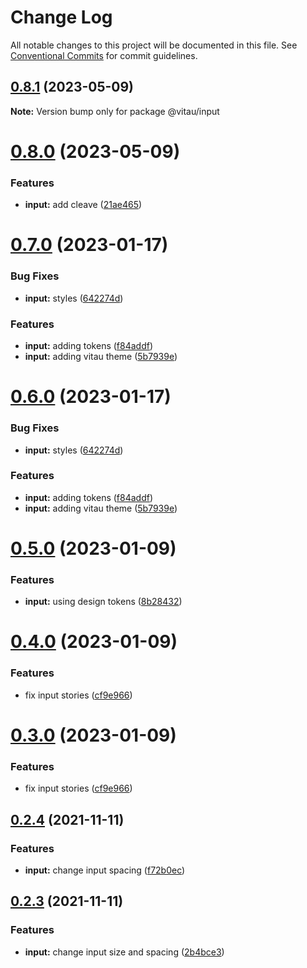 # Change Log

All notable changes to this project will be documented in this file.
See [Conventional Commits](https://conventionalcommits.org) for commit guidelines.

## [0.8.1](https://github.com/VitauMX/vita-ui/compare/@vitau/input@0.8.0...@vitau/input@0.8.1) (2023-05-09)

**Note:** Version bump only for package @vitau/input





# [0.8.0](https://github.com/VitauMX/vita-ui/compare/@vitau/input@0.7.0...@vitau/input@0.8.0) (2023-05-09)


### Features

* **input:** add cleave ([21ae465](https://github.com/VitauMX/vita-ui/commit/21ae4656c9642e716b6f6d52804d1ec025fa870a))





# [0.7.0](https://github.com/VitauMX/vita-ui/compare/@vitau/input@0.5.0...@vitau/input@0.7.0) (2023-01-17)


### Bug Fixes

* **input:** styles ([642274d](https://github.com/VitauMX/vita-ui/commit/642274d394877d31d7784faf0e5584362810fd8e))


### Features

* **input:** adding tokens ([f84addf](https://github.com/VitauMX/vita-ui/commit/f84addf7bdc9395319ea820e8ebc7739418376f1))
* **input:** adding vitau theme ([5b7939e](https://github.com/VitauMX/vita-ui/commit/5b7939edaae5e7d8e89a73e3d318c72a21c6c7ca))





# [0.6.0](https://github.com/VitauMX/vita-ui/compare/@vitau/input@0.5.0...@vitau/input@0.6.0) (2023-01-17)


### Bug Fixes

* **input:** styles ([642274d](https://github.com/VitauMX/vita-ui/commit/642274d394877d31d7784faf0e5584362810fd8e))


### Features

* **input:** adding tokens ([f84addf](https://github.com/VitauMX/vita-ui/commit/f84addf7bdc9395319ea820e8ebc7739418376f1))
* **input:** adding vitau theme ([5b7939e](https://github.com/VitauMX/vita-ui/commit/5b7939edaae5e7d8e89a73e3d318c72a21c6c7ca))





# [0.5.0](https://github.com/VitauMX/vita-ui/compare/@vitau/input@0.4.0...@vitau/input@0.5.0) (2023-01-09)


### Features

* **input:** using design tokens ([8b28432](https://github.com/VitauMX/vita-ui/commit/8b28432ab3363e33ff43cf3065df9d13c47e0f36))





# [0.4.0](https://github.com/VitauMX/vita-ui/compare/@vitau/input@0.2.4...@vitau/input@0.4.0) (2023-01-09)


### Features

* fix input stories ([cf9e966](https://github.com/VitauMX/vita-ui/commit/cf9e966e93dc97b6140e6c9d14935ea2a33ebb4e))





# [0.3.0](https://github.com/VitauMX/vita-ui/compare/@vitau/input@0.2.4...@vitau/input@0.3.0) (2023-01-09)


### Features

* fix input stories ([cf9e966](https://github.com/VitauMX/vita-ui/commit/cf9e966e93dc97b6140e6c9d14935ea2a33ebb4e))





## [0.2.4](https://github.com/VitauMX/vita-ui/compare/@vitau/input@0.2.3...@vitau/input@0.2.4) (2021-11-11)


### Features

* **input:** change input spacing ([f72b0ec](https://github.com/VitauMX/vita-ui/commit/f72b0eced84eb613d0de946d96083a7402add948))





## [0.2.3](https://github.com/VitauMX/vita-ui/compare/@vitau/input@0.2.2...@vitau/input@0.2.3) (2021-11-11)


### Features

* **input:** change input size and spacing ([2b4bce3](https://github.com/VitauMX/vita-ui/commit/2b4bce3ba8cd80393c8218c44674a383dab1863f))
